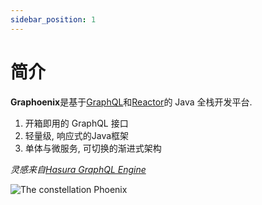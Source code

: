 ```yaml
---
sidebar_position: 1
---
```


# 简介

**Graphoenix**是基于[GraphQL](https://graphql.org/)和[Reactor](https://projectreactor.io/)的 Java 全栈开发平台.

1. 开箱即用的 GraphQL 接口
2. 轻量级, 响应式的Java框架
3. 单体与微服务, 可切换的渐进式架构

_灵感来自[Hasura GraphQL Engine](https://hasura.io/)_

![The constellation Phoenix](@site/static/img/Phoenix-Constellation.jpg "关于Logo")
